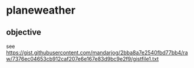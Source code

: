 # planeweather
## objective
see https://gist.githubusercontent.com/mandarjog/2bba8a7e2540fbd77bb4/raw/7376ec04653cb912caf207e6e167e83d9bc9e2f9/gistfile1.txt
